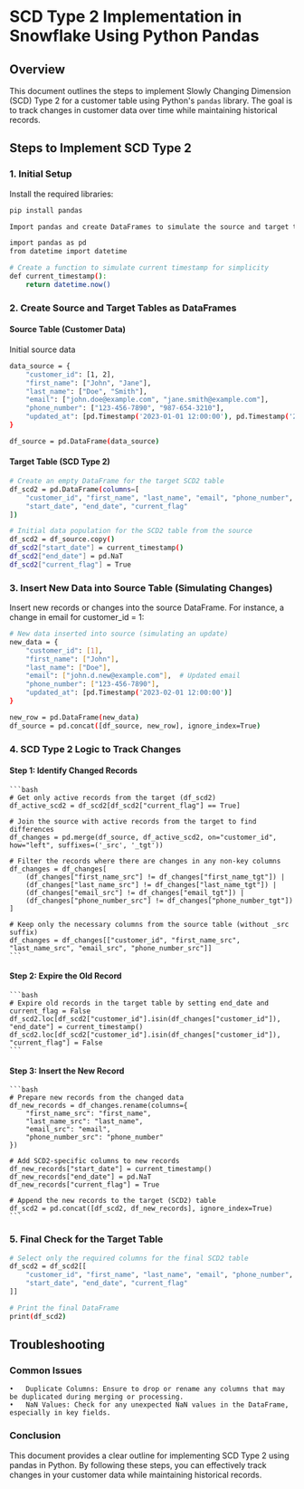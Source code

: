 # SCD Type 2 Implementation in Snowflake Using Python Pandas

## Overview

This document outlines the steps to implement Slowly Changing Dimension (SCD) Type 2 for a customer table using Python's `pandas` library. The goal is to track changes in customer data over time while maintaining historical records.

## Steps to Implement SCD Type 2

### 1. Initial Setup

Install the required libraries:

```bash
pip install pandas

Import pandas and create DataFrames to simulate the source and target tables.

import pandas as pd
from datetime import datetime

# Create a function to simulate current timestamp for simplicity
def current_timestamp():
    return datetime.now()
```

### 2. Create Source and Target Tables as DataFrames

#### Source Table (Customer Data)

Initial source data
```bash
data_source = {
    "customer_id": [1, 2],
    "first_name": ["John", "Jane"],
    "last_name": ["Doe", "Smith"],
    "email": ["john.doe@example.com", "jane.smith@example.com"],
    "phone_number": ["123-456-7890", "987-654-3210"],
    "updated_at": [pd.Timestamp('2023-01-01 12:00:00'), pd.Timestamp('2023-01-01 12:00:00')]
}

df_source = pd.DataFrame(data_source)
```

#### Target Table (SCD Type 2)
```bash
# Create an empty DataFrame for the target SCD2 table
df_scd2 = pd.DataFrame(columns=[
    "customer_id", "first_name", "last_name", "email", "phone_number",
    "start_date", "end_date", "current_flag"
])
```

```bash
# Initial data population for the SCD2 table from the source
df_scd2 = df_source.copy()
df_scd2["start_date"] = current_timestamp()
df_scd2["end_date"] = pd.NaT
df_scd2["current_flag"] = True
```

### 3. Insert New Data into Source Table (Simulating Changes)

Insert new records or changes into the source DataFrame. For instance, a change in email for customer_id = 1:
```bash
# New data inserted into source (simulating an update)
new_data = {
    "customer_id": [1],
    "first_name": ["John"],
    "last_name": ["Doe"],
    "email": ["john.d.new@example.com"],  # Updated email
    "phone_number": ["123-456-7890"],
    "updated_at": [pd.Timestamp('2023-02-01 12:00:00')]
}

new_row = pd.DataFrame(new_data)
df_source = pd.concat([df_source, new_row], ignore_index=True)
```

### 4. SCD Type 2 Logic to Track Changes

#### Step 1: Identify Changed Records
	```bash
	# Get only active records from the target (df_scd2)
	df_active_scd2 = df_scd2[df_scd2["current_flag"] == True]
	
	# Join the source with active records from the target to find differences
	df_changes = pd.merge(df_source, df_active_scd2, on="customer_id", how="left", suffixes=('_src', '_tgt'))
	
	# Filter the records where there are changes in any non-key columns
	df_changes = df_changes[
	    (df_changes["first_name_src"] != df_changes["first_name_tgt"]) |
	    (df_changes["last_name_src"] != df_changes["last_name_tgt"]) |
	    (df_changes["email_src"] != df_changes["email_tgt"]) |
	    (df_changes["phone_number_src"] != df_changes["phone_number_tgt"])
	]
	
	# Keep only the necessary columns from the source table (without _src suffix)
	df_changes = df_changes[["customer_id", "first_name_src", "last_name_src", "email_src", "phone_number_src"]]
	```

#### Step 2: Expire the Old Record
	```bash
	# Expire old records in the target table by setting end_date and current_flag = False
	df_scd2.loc[df_scd2["customer_id"].isin(df_changes["customer_id"]), "end_date"] = current_timestamp()
	df_scd2.loc[df_scd2["customer_id"].isin(df_changes["customer_id"]), "current_flag"] = False
	```

#### Step 3: Insert the New Record
	```bash
	# Prepare new records from the changed data
	df_new_records = df_changes.rename(columns={
	    "first_name_src": "first_name",
	    "last_name_src": "last_name",
	    "email_src": "email",
	    "phone_number_src": "phone_number"
	})
	
	# Add SCD2-specific columns to new records
	df_new_records["start_date"] = current_timestamp()
	df_new_records["end_date"] = pd.NaT
	df_new_records["current_flag"] = True
	
	# Append the new records to the target (SCD2) table
	df_scd2 = pd.concat([df_scd2, df_new_records], ignore_index=True)
	```

### 5. Final Check for the Target Table
```bash
# Select only the required columns for the final SCD2 table
df_scd2 = df_scd2[[
    "customer_id", "first_name", "last_name", "email", "phone_number", 
    "start_date", "end_date", "current_flag"
]]

# Print the final DataFrame
print(df_scd2)
```

## Troubleshooting

### Common Issues

	•	Duplicate Columns: Ensure to drop or rename any columns that may be duplicated during merging or processing.
	•	NaN Values: Check for any unexpected NaN values in the DataFrame, especially in key fields.

### Conclusion

This document provides a clear outline for implementing SCD Type 2 using pandas in Python. By following these steps, you can effectively track changes in your customer data while maintaining historical records.
